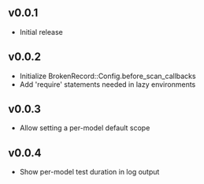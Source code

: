 ## v0.0.1

* Initial release

## v0.0.2

* Initialize BrokenRecord::Config.before_scan_callbacks
* Add 'require' statements needed in lazy environments

## v0.0.3

* Allow setting a per-model default scope

## v0.0.4

* Show per-model test duration in log output